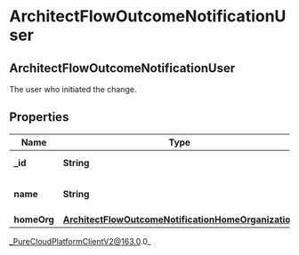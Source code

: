 # ArchitectFlowOutcomeNotificationUser

## ArchitectFlowOutcomeNotificationUser
The user who initiated the change.

## Properties

|Name | Type | Description | Notes|
|------------ | ------------- | ------------- | -------------|
| **_id** | **String** | The ID of the user. | [optional] |
| **name** | **String** | The name of the user, if available. | [optional] |
| **homeOrg** | [**ArchitectFlowOutcomeNotificationHomeOrganization**](ArchitectFlowOutcomeNotificationHomeOrganization) |  | [optional] |



_PureCloudPlatformClientV2@163.0.0_
